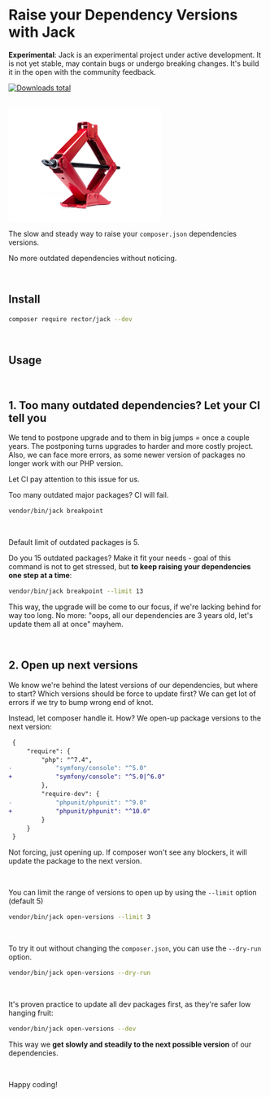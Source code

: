 # Raise your Dependency Versions with Jack

**Experimental**: Jack is an experimental project under active development. It is not yet stable, may contain bugs or undergo breaking changes. It's build it in the open with the community feedback.

[![Downloads total](https://img.shields.io/packagist/dt/rector/jack.svg?style=flat-square)](https://packagist.org/packages/rector/jack/stats)

<br>

<img src="/docs/jack.jpg" alt="Jack" width="300" align="center">

<br>

The slow and steady way to raise your `composer.json` dependencies versions.

No more outdated dependencies without noticing.

<br>

## Install

```bash
composer require rector/jack --dev
```

<br>

## Usage

<br>

## 1. Too many outdated dependencies? Let your CI tell you

We tend to postpone upgrade and to them in big jumps = once a couple years. The postponing turns upgrades to harder and more costly project. Also, we can face more errors, as some newer version of packages no longer work with our PHP version.

Let CI pay attention to this issue for us.

Too many outdated major packages? CI will fail.

```bash
vendor/bin/jack breakpoint
```

<br>

Default limit of outdated packages is 5.

Do you 15 outdated packages? Make it fit your needs - goal of this command is not to get stressed, but **to keep raising your dependencies one step at a time**:

```bash
vendor/bin/jack breakpoint --limit 13
```

This way, the upgrade will be come to our focus, if we're lacking behind for way too long.
No more: "oops, all our dependencies are 3 years old, let's update them all at once" mayhem.

<br>

## 2. Open up next versions

We know we're behind the latest versions of our dependencies, but where to start? Which versions should be force to update first? We can get lot of errors if we try to bump wrong end of knot.

Instead, let composer handle it. How? We open-up package versions to the next version:

```diff
 {
     "require": {
         "php": "^7.4",
-            "symfony/console": "^5.0"
+            "symfony/console": "^5.0|^6.0"
         },
         "require-dev": {
-            "phpunit/phpunit": "^9.0"
+            "phpunit/phpunit": "^10.0"
         }
     }
 }
```

Not forcing, just opening up. If composer won't see any blockers, it will update the package to the next version.

<br>

You can limit the range of versions to open up by using the `--limit` option (default 5)

```bash
vendor/bin/jack open-versions --limit 3
```

<br>

To try it out without changing the `composer.json`, you can use the `--dry-run` option.

```bash
vendor/bin/jack open-versions --dry-run
```

<br>

It's proven practice to update all dev packages first, as they're safer low hanging fruit:

```bash
vendor/bin/jack open-versions --dev
```

This way we **get slowly and steadily to the next possible version** of our dependencies.

<br>

Happy coding!
